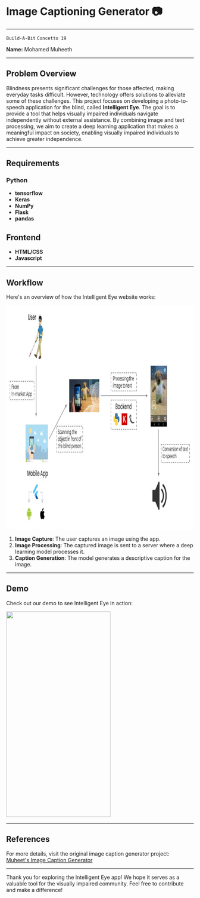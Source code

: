 # Image Captioning Generator 📷

---

`Build-A-Bit` `Concetto 19`

**Name:** Mohamed Muheeth

---

## Problem Overview

Blindness presents significant challenges for those affected, making everyday tasks difficult. However, technology offers solutions to alleviate some of these challenges. This project focuses on developing a photo-to-speech application for the blind, called **Intelligent Eye**. The goal is to provide a tool that helps visually impaired individuals navigate independently without external assistance. By combining image and text processing, we aim to create a deep learning application that makes a meaningful impact on society, enabling visually impaired individuals to achieve greater independence.

---

## Requirements

### Python
- **tensorflow**
- **Keras**
- **NumPy**
- **Flask**
- **pandas**

## Frontend
- **HTML/CSS**
- **Javascript**
  

---

## Workflow

Here's an overview of how the Intelligent Eye website works:

<img src="https://github.com/HeliosX7/caption-generator-app/blob/master/images/workflow.JPG" height="600">

1. **Image Capture**: The user captures an image using the app.
2. **Image Processing**: The captured image is sent to a server where a deep learning model processes it.
3. **Caption Generation**: The model generates a descriptive caption for the image.


---

## Demo

Check out our demo to see Intelligent Eye in action:

<img src="C:\Users\khale\OneDrive\Pictures\Screenshots\Screenshot 2024-06-01 184415.png" width="280" height="550">

---

## References

For more details, visit the original image caption generator project: [Muheet's Image Caption Generator](https://github.com/muheet-m1/image-caption-generator.git)

---

Thank you for exploring the Intelligent Eye app! We hope it serves as a valuable tool for the visually impaired community. Feel free to contribute and make a difference!
